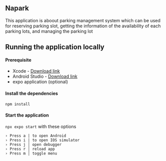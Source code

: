 ## Napark
This application is aboout parking management system which can be used for reserving parking slot, getting the information of the availability of each parking lots, and managing the parking lot

## Running the application locally
#### Prerequisite
- Xcode - [Download link](https://developer.apple.com/xcode/)
- Android Studio - [Download link](https://developer.android.com/studio)
- expo application (optional)

#### Install the dependencies
```npm install```

#### Start the application
```npx expo start```
with these options
```
› Press a | to open Android 
› Press i | to open IOS simulator
› Press j │ open debugger
› Press r │ reload app
› Press m │ toggle menu
```
